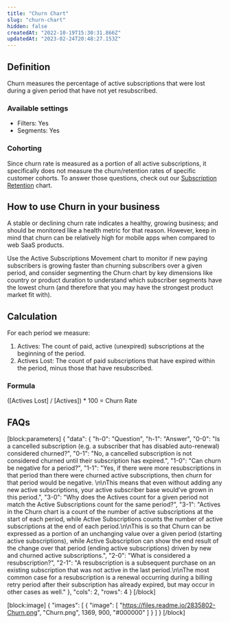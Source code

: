 ```yaml
---
title: "Churn Chart"
slug: "churn-chart"
hidden: false
createdAt: "2022-10-19T15:30:31.866Z"
updatedAt: "2023-02-24T20:48:27.153Z"
---
```

## Definition
Churn measures the percentage of active subscriptions that were lost during a given period that have not yet resubscribed.

### Available settings

* Filters: Yes
* Segments: Yes

### Cohorting
Since churn rate is measured as a portion of all active subscriptions, it specifically does not measure the churn/retention rates of specific customer cohorts. To answer those questions, check out our [Subscription Retention](doc:subscription-retention-chart) chart.

## How to use Churn in your business
A stable or declining churn rate indicates a healthy, growing business; and should be monitored like a health metric for that reason. However, keep in mind that churn can be relatively high for mobile apps when compared to web SaaS products.

Use the Active Subscriptions Movement chart to monitor if new paying subscribers is growing faster than churning subscribers over a given period, and consider segmenting the Churn chart by key dimensions like country or product duration to understand which subscriber segments have the lowest churn (and therefore that you may have the strongest product market fit with).

## Calculation
For each period we measure:

1. Actives: The count of paid, active (unexpired) subscriptions at the beginning of the period.
2. Actives Lost: The count of paid subscriptions that have expired within the period, minus those that have resubscribed.

### Formula
([Actives Lost] / [Actives]) * 100 = Churn Rate

## FAQs
[block:parameters]
{
  "data": {
    "h-0": "Question",
    "h-1": "Answer",
    "0-0": "Is a cancelled subscription (e.g. a subscriber that has disabled auto-renewal) considered churned?",
    "0-1": "No, a cancelled subscription is not considered churned until their subscription has expired.",
    "1-0": "Can churn be negative for a period?",
    "1-1": "Yes, if there were more resubscriptions in that period than there were churned active subscriptions, then churn for that period would be negative. \n\nThis means that even without adding any new active subscriptions, your active subscriber base would’ve grown in this period.",
    "3-0": "Why does the Actives count for a given period not match the Active Subscriptions count for the same period?",
    "3-1": "Actives in the Churn chart is a count of the number of active subscriptions at the start of each period, while Active Subscriptions counts the number of active subscriptions at the end of each period.\n\nThis is so that Churn can be expressed as a portion of an unchanging value over a given period (starting active subscriptions), while Active Subscription can show the end result of the change over that period (ending active subscriptions) driven by new and churned active subscriptions.",
    "2-0": "What is considered a resubscription?",
    "2-1": "A resubscription is a subsequent purchase on an existing subscription that was not active in the last period.\n\nThe most common case for a resubscription is a renewal occurring during a billing retry period after their subscription has already expired, but may occur in other cases as well."
  },
  "cols": 2,
  "rows": 4
}
[/block]

[block:image]
{
  "images": [
    {
      "image": [
        "https://files.readme.io/2835802-Churn.png",
        "Churn.png",
        1369,
        900,
        "#000000"
      ]
    }
  ]
}
[/block]